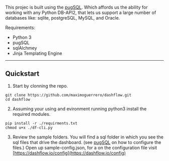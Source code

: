 This projec is built using the [pugSQL](https://pugsql.org/). Which affords us the ability for working with any Python DB-API2, that lets us support a large number of databases  like:  sqlite, postgreSQL, MySQL, and Oracle.

Requirements:
    
- Python 3
- pugSQL
- sqlAlchmey 
- Jinja Templating Engine
  

---
## Quickstart

1) Start by clonning the repo.


```
git clone https://github.com/maximoguerrero/dashflow.git
cd dashflow
```

2) Assuming your using and evironment running python3 install the required modules.
   

```
pip install -r ./requirments.txt
chmod u+x ./df-cli.py
```

3) Review the sample folders. You will find a sql folder in which you see the sql files that drive the dashboard. (see [pugSQL](https://pugsql.org) on how to configure the files.) Open up sample-config.json, for a on the configuration file visit [https://dashflow.io/config](https://dashflow.io/config)